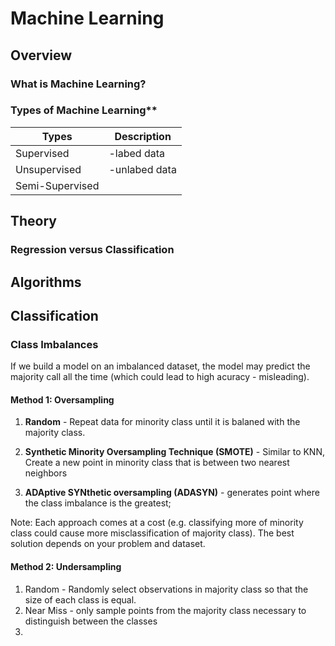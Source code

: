 
# Machine Learning

## Overview

### What is Machine Learning?


### Types of Machine Learning**
|  Types         |  Description      |
|----------------|------------------|
|Supervised      |-labed data      |
|Unsupervised    | -unlabed data   |
|Semi-Supervised |                 |
  
## Theory

### Regression versus Classification


## Algorithms


## Classification

### Class Imbalances

If we build a model on an imbalanced dataset, the model may predict the majority call all the time (which could lead to high acuracy - misleading). 

#### Method 1: Oversampling 

1. **Random** - Repeat data for minority class until it is balaned with the majority class. 
	
2. **Synthetic Minority Oversampling Technique (SMOTE)** - Similar to KNN, Create a new point in minority class that is between two nearest neighbors
	
3. **ADAptive SYNthetic oversampling (ADASYN)** - generates point where the class imbalance is the greatest; 

Note: Each approach comes at a cost (e.g. classifying more of minority class could cause more misclassification of majority class). The best solution depends on your problem and dataset.

#### Method 2: Undersampling 
1. Random - Randomly select observations in majority class so that the size of each class is equal. 
2. Near Miss - only sample points from the majority class necessary to distinguish between the classes
3. 


<!--stackedit_data:
eyJoaXN0b3J5IjpbMjUzOTAyOTQzLC0xMzU5NzkyNzg0LC0yMD
Y1NjI2MzUzLC0xNzE4ODk3Nzk1LDcyNDY2NzM3MywxMTU5NDMz
MjE5LDYzOTc2OTc2NywzMzE1NTg2OTZdfQ==
-->